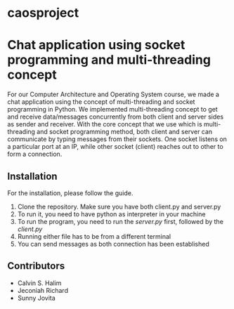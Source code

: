 # caosproject
# Chat application using socket programming and multi-threading concept
For our Computer Architecture and Operating System course, we made a chat application using the concept of multi-threading and socket programming in Python. We implemented multi-threading concept to get and receive data/messages concurrently from both client and server sides as sender and receiver. With the core concept that we use which is multi-threading and socket programming method, both client and server can communicate by typing messages from their sockets. One socket listens on a particular port at an IP, while other socket (client) reaches out to other to form a connection.

## Installation
For the installation, please follow the guide.
1. Clone the repository. Make sure you have both client.py and server.py
2. To run it, you need to have python as interpreter in your machine
3. To run the program, you need to run the *server.py* first, followed by the *client.py*
4. Running either file has to be from a different terminal
5. You can send messages as both connection has been established

## Contributors
- Calvin S. Halim
- Jeconiah Richard
- Sunny Jovita

